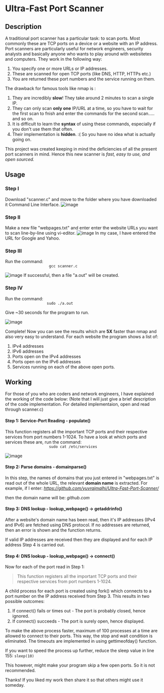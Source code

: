# Ultra-Fast Port Scanner
## Description
A traditional port scanner has a particular task: to scan ports. Most commonly these are TCP ports on a device or a website with an IP address. Port scanners are particularly useful for network engineers, security analysts and basically anyone who wants to play around with websitetes and computers. 
They work in the following way:
  1. You specify one or more URLs or IP addresses.
  2. These are scanned for open TCP ports (like DNS, HTTP, HTTPs etc.)
  3. You are returned these port numbers and the service running on them.
  
The drawback for famous tools like nmap is : 
  1. They are incredibly **slow**! They take around 2 minutes to scan a single IP.
  2. They can only scan **only one** IP/URL at a time, so you have to wait for the first scan to fnish and enter the commands for the second scan..... and so on.
  3. It is difficult to learn the **syntax** of using these commands, especially if you don't use them that often.
  4. Their implementation is **hidden**. :(  So you have no idea what is actually going on. 
  
This project was created keeping in mind the deficiencies of all the present port scanners in mind. Hence this new scanner is _fast, easy to use, and open sourced._

## Usage
### Step I
Download "scanner.c" and move to the folder where you have downloaded it Command Line Interface.
![image](https://user-images.githubusercontent.com/76866159/105578937-a12eff00-5da9-11eb-99f1-fa3c0e05d8b4.png)


### Step II
Make a new file "webpages.txt" and enter enter the website URLs you want to scan line-by-line using vi-editor. 
![image](https://user-images.githubusercontent.com/76866159/105579035-eeab6c00-5da9-11eb-8dd4-9c1ee1f96467.png)
In my case, I have entered the URL for Google and Yahoo.


### Step III
Run the command:    
```                    gcc scanner.c```
                
![image](https://user-images.githubusercontent.com/76866159/105579123-83ae6500-5daa-11eb-84f4-1f1af7410e82.png)
If successful, then a file "a.out" will be created.

### Step IV
Run the command:   
```                    sudo ./a.out ```
                    
Give ~30 seconds for the program to run.

![image](https://user-images.githubusercontent.com/76866159/105579230-3a124a00-5dab-11eb-97f1-19962f91fa74.png)

Complete! 
Now you can see the results which are **5X** faster than nmap and also very easy to understand.
For each website the program shows a list of:
  1. IPv4 addresses
  2. IPv6 addresses
  3. Ports open on the IPv4 addresses
  4. Ports open on the IPv6 addresses
  5. Services running on each of the above open ports.
  

## Working
For those of you who are coders and network engineers, I have explained the working of the code below:
(Note that I will just give a brief description of the code implementation. For detailed implementaion, open and read through scanner.c)

#### Step 1: Service-Port Reading - populate()
This function registers all the important TCP ports and their respective services from port numbers 1-1024.
To have a look at which ports and services these are, run the command:   
 ```                    sudo cat /etc/services```
                
 ![image](https://user-images.githubusercontent.com/76866159/105579995-bc9d0880-5daf-11eb-8f51-dd9df1109f65.png)
 
 #### Step 2: Parse domains - domainparse()
 In this step, the names of domains that you just entered in "webpages.txt" is read out of the whole URL, the relevant **domain name** is extracted.
 For example, if I enter: _https://github.com/yuvrajmalhi/Ultra-Fast-Port-Scanner/_ 
 
 then the domain name will be: _github.com_

#### Step 3: DNS lookup - lookup_webpage() -> getaddrinfo()
After a website's domain name has been read, then it's IP addresses (IPv4 and IPv6) are fetched using DNS protocol. If no addresses are returned, then an error is shown and the function returns.

If valid IP addresses are received then they are displayed and for each IP address Step 4 is carried out.

#### Step 4: DNS lookup - lookup_webpage() -> connect()
Now for each of the port read in Step 1:

> This function registers all the important TCP ports and their respective services from port numbers 1-1024.

A child process for each port is created using fork() which connects to a port number on the IP address received from Step 3. This results in two possible outcomes:
1. If connect() fails or times out    -    The port is probably closed, hence ignored.
2. If connect() succeeds              -    The port is surely open, hence displayed.

To make the above process faster, maximum of 100 processes at a time are allowed to connect to their ports. This way, the stop and wait condition is eliminated.
The timeouts are implemented in using gettimeofday() function.

If you want to speed the process up further, reduce the sleep value in line 155:
```sleep(10)```

This however, might make your program skip a few open ports. So it is not recommended.


Thanks!
If you liked my work then share it so that others might use it someday.
